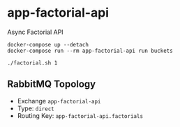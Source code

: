 # app-factorial-api

Async Factorial API

```
docker-compose up --detach
docker-compose run --rm app-factorial-api run buckets
```

```
./factorial.sh 1
```

## RabbitMQ Topology

* Exchange `app-factorial-api`
* Type: `direct`
* Routing Key: `app-factorial-api.factorials`

